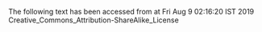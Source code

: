 The following text has been accessed from at Fri Aug 9 02:16:20 IST 2019
Creative_Commons_Attribution-ShareAlike_License
